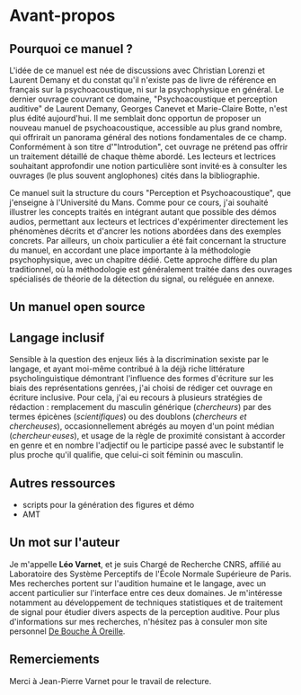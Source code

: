 # Avant-propos

## Pourquoi ce manuel ?

L'idée de ce manuel est née de discussions avec Christian Lorenzi et Laurent Demany et du constat qu'il n'existe pas de livre de référence en français sur la psychoacoustique, ni sur la psychophysique en général. Le dernier ouvrage couvrant ce domaine, "Psychoacoustique et perception auditive" de Laurent Demany, Georges Canevet et Marie-Claire Botte, n'est plus édité aujourd'hui. Il me semblait donc opportun de proposer un nouveau manuel de psychoacoustique, accessible au plus grand nombre, qui offrirait un panorama général des notions fondamentales de ce champ. Conformément à son titre d'"Introdution", cet ouvrage ne prétend pas offrir un traitement détaillé de chaque thème abordé. Les lecteurs et lectrices souhaitant approfondir une notion particulière sont invité·es à consulter les ouvrages (le plus souvent anglophones) cités dans la bibliographie.

Ce manuel suit la structure du cours "Perception et Psychoacoustique", que j'enseigne à l'Université du Mans. Comme pour ce cours, j'ai souhaité illustrer les concepts traités en intégrant autant que possible des démos audios, permettant aux lecteurs et lectrices d'expérimenter directement les phénomènes décrits et d'ancrer les notions abordées dans des exemples concrets. Par ailleurs, un choix particulier a été fait concernant la structure du manuel, en accordant une place importante à la méthodologie psychophysique, avec un chapitre dédié. Cette approche diffère du plan traditionnel, où la méthodologie est généralement traitée dans des ouvrages spécialisés de théorie de la détection du signal, ou reléguée en annexe.

## Un manuel open source

## Langage inclusif

Sensible à la question des enjeux liés à la discrimination sexiste par le langage, et ayant moi-même contribué à la déjà riche littérature psycholinguistique démontrant l'influence des formes d'écriture sur les biais des représentations genrées, j'ai choisi de rédiger cet ouvrage en écriture inclusive. Pour cela, j'ai eu recours à plusieurs stratégies de rédaction : remplacement du masculin générique (*chercheurs*) par des termes épicènes (*scientifiques*) ou des doublons (*chercheurs et chercheuses*), occasionnellement abrégés au moyen d'un point médian (*chercheur·euses*), et usage de la règle de proximité consistant à accorder en genre et en nombre l'adjectif ou le participe passé avec le substantif le plus proche qu'il qualifie, que celui-ci soit féminin ou masculin.

## Autres ressources

- scripts pour la génération des figures et démo
- AMT

## Un mot sur l'auteur

Je m'appelle **Léo Varnet**, et je suis Chargé de Recherche CNRS, affilié au Laboratoire des Système Perceptifs de l'École Normale Supérieure de Paris. Mes recherches portent sur l'audition humaine et le langage, avec un accent particulier sur l'interface entre ces deux domaines. Je m'intéresse notamment au développement de techniques statistiques et de traitement de signal pour étudier divers aspects de la perception auditive. Pour plus d'informations sur mes recherches, n'hésitez pas à consuler mon site personnel [De Bouche À Oreille](https://dbao.leo-varnet.fr/).

## Remerciements

Merci à Jean-Pierre Varnet pour le travail de relecture.
